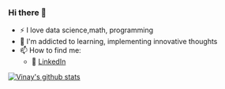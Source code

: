 ### Hi there 👋

<!--

**VijaysaiVarada/VijaysaiVarada** is a ✨ _special_ ✨ repository because its `README.md` (this file) appears on your GitHub profile.

Here are some ideas to get you started:

- 🔭 I’m currently working on ...
- 🌱 I’m currently learning ...
- 👯 I’m looking to collaborate on ...
- 🤔 I’m looking for help with ...
- 💬 Ask me about ...
- 📫 How to reach me: ...
- 😄 Pronouns: ...
- ⚡ Fun fact: ...
-->

- :zap: I love data science,math, programming
- 🌱 I'm addicted to learning, implementing innovative thoughts
- 📫 How to find me: 
  - :office:  [LinkedIn](https://www.linkedin.com/in/vijaysaivarada/)

[![Vinay's github stats](https://github-readme-stats.vercel.app/api?username=VijaysaiVarada&count_private=true&show_icons=true&theme=radical&hide_rank=false)](https://github.com/anuraghazra/github-readme-stats)
